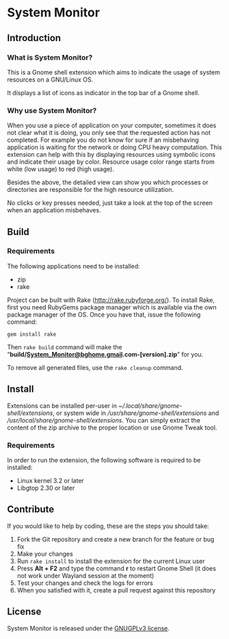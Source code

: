 # System Monitor

## Introduction

### What is System Monitor?
This is a Gnome shell extension which aims to indicate the usage of system resources on a GNU/Linux OS.

It displays a list of icons as indicator in the top bar of a Gnome shell.

### Why use System Monitor?
When you use a piece of application on your computer, sometimes it does not clear what it is doing, you only see that the requested action
has not completed. For example you do not know for sure if an misbehaving application is waiting for the network
or doing CPU heavy computation. This extension can help with this by displaying resources using symbolic
icons and indicate their usage by color. Resource usage color range starts from white (low usage) to red (high usage).

Besides the above, the detailed view can show you which processes or directories are responsible for the high resource utilization.

No clicks or key presses needed, just take a look at the top of the screen when an application misbehaves.

## Build

### Requirements

The following applications need to be installed:
- zip
- rake

Project can be built with Rake (http://rake.rubyforge.org/).
To install Rake, first you need RubyGems package manager which is available via the own package manager
of the OS. Once you have that, issue the following command:

    gem install rake

Then `rake build` command will make the “**build/System_Monitor@bghome.gmail.com-[version].zip**” for you.

To remove all generated files, use the `rake cleanup` command.

## Install

Extensions can be installed per-user in *~/.local/share/gnome-shell/extensions*, or system wide in */usr/share/gnome-shell/extensions* and */usr/local/share/gnome-shell/extensions*.
You can simply extract the content of the zip archive to the proper location or use Gnome Tweak tool.

### Requirements

In order to run the extension, the following software is required to be installed:
- Linux kernel 3.2 or later
- Libgtop 2.30 or later

## Contribute

If you would like to help by coding, these are the steps you should take:

1. Fork the Git repository and create a new branch for the feature or bug fix
1. Make your changes
1. Run `rake install` to install the extension for the current Linux user
1. Press **Alt + F2** and type the command **r** to restart Gnome Shell (it does not work under Wayland session at the moment)
1. Test your changes and check the logs for errors
1. When you satisfied with it, create a pull request against this repository

## License

System Monitor is released under the [GNUGPLv3 license](https://www.gnu.org/licenses/gpl.html).
